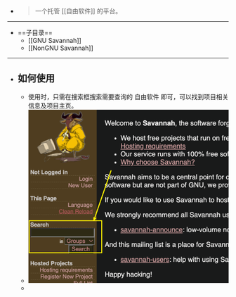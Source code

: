 - > 一个托管 [[自由软件]] 的平台。
- ---
- ==子目录==
	- [[GNU Savannah]]
	- [[NonGNU Savannah]]
- ---
- ## 如何使用
	- 使用时，只需在搜索框搜索需要查询的 自由软件 即可，可以找到项目相关信息及项目主页。
	- ![image.png](../assets/image_1683560944120_0.png)
	-
